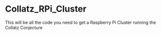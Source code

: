 # Collatz_RPi_Cluster
This will be all the code you need to get a Raspberry Pi Cluster running the Collatz Conjecture
